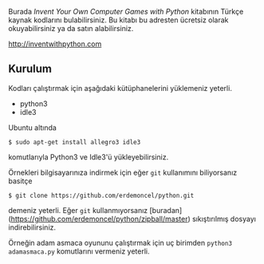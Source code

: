 Burada _Invent Your Own Computer Games with Python_ kitabının Türkçe kaynak kodlarını bulabilirsiniz. Bu kitabı bu 
adresten ücretsiz olarak okuyabilirsiniz ya da satın alabilirsiniz.

http://inventwithpython.com

Kurulum
-------
Kodları çalıştırmak için aşağıdaki kütüphanelerini yüklemeniz yeterli.
* python3
* idle3

Ubuntu altında 
```shell
$ sudo apt-get install allegro3 idle3
```
komutlarıyla Python3 ve Idle3'ü yükleyebilirsiniz.

Örnekleri bilgisayarınıza indirmek için eğer `git` kullanımını biliyorsanız basitçe 

```shell
$ git clone https://github.com/erdemoncel/python.git
```
demeniz yeterli. Eğer `git` kullanmıyorsanız [buradan] (https://github.com/erdemoncel/python/zipball/master) sıkıştırılmış
dosyayı indirebilirsiniz.

Örneğin adam asmaca oyununu çalıştırmak için uç birimden `python3 adamasmaca.py` komutlarını vermeniz yeterli.



